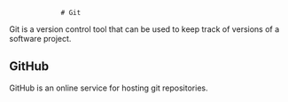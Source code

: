                  # Git

Git is a version control tool that can be used to keep track of versions of a software project.

## GitHub

GitHub is an online service for hosting git repositories.
            